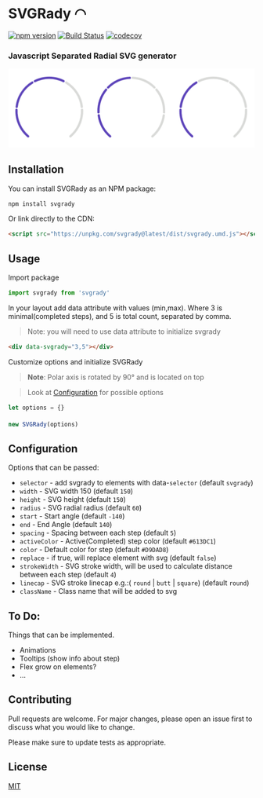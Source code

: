 # SVGRady ◠

[![npm version](https://badge.fury.io/js/svgrady.svg)](https://badge.fury.io/js/svgrady)
[![Build Status](https://travis-ci.com/Fecony/svgrady.svg?token=KquVGmQ9CBMhcoabSNv9&branch=master)](https://travis-ci.com/Fecony/svgrady)
[![codecov](https://codecov.io/gh/Fecony/svgrady/branch/master/graph/badge.svg?token=SwFAQ4QTft)](https://codecov.io/gh/Fecony/svgrady)

### Javascript Separated Radial SVG generator

![Radial SVG Preview](./images/preview.png)

## Installation

You can install SVGRady as an NPM package:

```bash
npm install svgrady
```

Or link directly to the CDN:

```html
<script src="https://unpkg.com/svgrady@latest/dist/svgrady.umd.js"></script>
```

## Usage

Import package

```js
import svgrady from 'svgrady'
```

In your layout add data attribute with values (min,max).
Where 3 is minimal(completed steps), and 5 is total count, separated by comma.

> Note: you will need to use data attribute to initialize svgrady

```html
<div data-svgrady="3,5"></div>
```

Customize options and initialize SVGRady

> **Note**: Polar axis is rotated by 90° and is located on top

> Look at [Configuration](#configuration) for possible options

```js
let options = {}

new SVGRady(options)
```

## Configuration

Options that can be passed:

- `selector` - add svgrady to elements with data-`selector` (default `svgrady`)
- `width` - SVG width 150 (default `150`)
- `height` - SVG height (default `150`)
- `radius` - SVG radial radius (default `60`)
- `start` - Start angle (default `-140`)
- `end` - End Angle (default `140`)
- `spacing` - Spacing between each step (default `5`)
- `activeColor` - Active(Completed) step color (default `#613DC1`)
- `color` - Default color for step (default `#D9DAD8`)
- `replace` - if true, will replace element with svg (default `false`)
- `strokeWidth` - SVG stroke width, will be used to calculate distance between each step (default `4`)
- `linecap` - SVG stroke linecap e.g.:( `round` | `butt` | `square`) (default `round`)
- `className` - Class name that will be added to svg

## To Do:

Things that can be implemented.

- Animations
- Tooltips (show info about step)
- Flex grow on elements?
- ...

## Contributing

Pull requests are welcome. For major changes, please open an issue first to discuss what you would like to change.

Please make sure to update tests as appropriate.

## License

[MIT](https://choosealicense.com/licenses/mit/)
